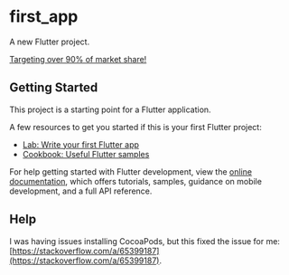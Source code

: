 # first_app

A new Flutter project.

[Targeting over 90% of market share!](https://www.appbrain.com/stats/top-android-sdk-versions)

## Getting Started

This project is a starting point for a Flutter application.

A few resources to get you started if this is your first Flutter project:

- [Lab: Write your first Flutter app](https://docs.flutter.dev/get-started/codelab)
- [Cookbook: Useful Flutter samples](https://docs.flutter.dev/cookbook)

For help getting started with Flutter development, view the
[online documentation](https://docs.flutter.dev/), which offers tutorials,
samples, guidance on mobile development, and a full API reference.

## Help

I was having issues installing CocoaPods, but this fixed the issue for me: [https://stackoverflow.com/a/65399187](https://stackoverflow.com/a/65399187).